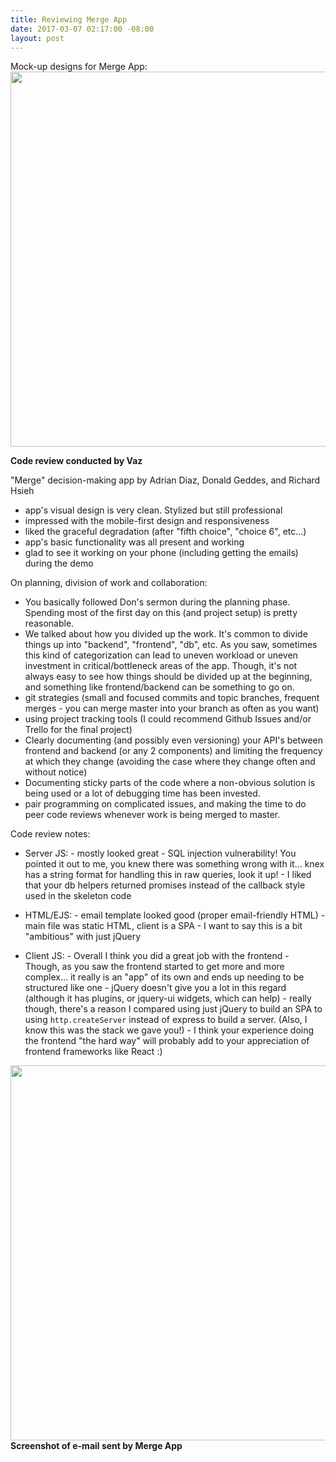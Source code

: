 ```yaml
---
title: Reviewing Merge App
date: 2017-03-07 02:17:00 -08:00
layout: post
---
```


Mock-up designs for Merge App:
<a href="/uploads/mockups.jpg"><img src="/uploads/mockups.jpg" width="600px"></a>

**Code review conducted by Vaz**

"Merge" decision-making app by Adrian Diaz, Donald Geddes, and Richard Hsieh


- app's visual design is very clean. Stylized but still professional
- impressed with the mobile-first design and responsiveness
- liked the graceful degradation (after "fifth choice", "choice 6", etc...)
- app's basic functionality was all present and working
- glad to see it working on your phone (including getting the emails) during the demo


On planning, division of work and collaboration:

- You basically followed Don's sermon during the planning phase. Spending most of the first day on this (and project setup) is pretty reasonable.
- We talked about how you divided up the work. It's common to divide things up into "backend", "frontend", "db", etc. As you saw, sometimes this kind of categorization can lead to uneven workload or uneven investment in critical/bottleneck areas of the app. Though, it's not always easy to see how things should be divided up at the beginning, and something like frontend/backend can be something to go on.
- git strategies (small and focused commits and topic branches, frequent merges - you can merge master into your branch as often as you want)
- using project tracking tools (I could recommend Github Issues and/or Trello for the final project)
- Clearly documenting (and possibly even versioning) your API's between frontend and backend (or any 2 components) and limiting the frequency at which they change (avoiding the case where they change often and without notice)
- Documenting sticky parts of the code where a non-obvious solution is being used or a lot of debugging time has been invested.
- pair programming on complicated issues, and making the time to do peer code reviews whenever work is being merged to master. 

Code review notes:

- Server JS: - mostly looked great - SQL injection vulnerability! You pointed it out to me, you knew there was something wrong with it... knex has a string format for handling this in raw queries, look it up! - I liked that your db helpers returned promises instead of the callback style used in the skeleton code

- HTML/EJS: - email template looked good (proper email-friendly HTML) - main file was static HTML, client is a SPA - I want to say this is a bit "ambitious" with just jQuery

- Client JS: - Overall I think you did a great job with the frontend - Though, as you saw the frontend started to get more and more complex... it really is an "app" of its own and ends up needing to be structured like one - jQuery doesn't give you a lot in this regard (although it has plugins, or jquery-ui widgets, which can help) - really though, there's a reason I compared using just jQuery to build an SPA to using `http.createServer` instead of express to build a server. (Also, I know this was the stack we gave you!) - I think your experience doing the frontend "the hard way" will probably add to your appreciation of frontend frameworks like React :)


<a href="/uploads/mergeapp.png"><img src="/uploads/mergeapp.png" width="600px"></a>
**Screenshot of e-mail sent by Merge App**